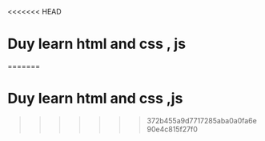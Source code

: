 <<<<<<< HEAD
# Duy learn html and css , js
=======
# Duy learn html and css ,js

  
>>>>>>> 372b455a9d7717285aba0a0fa6e90e4c815f27f0
